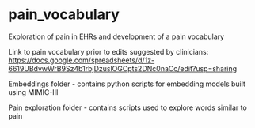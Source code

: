 # pain_vocabulary
Exploration of pain in EHRs and development of a pain vocabulary

Link to pain vocabulary prior to edits suggested by clinicians:
https://docs.google.com/spreadsheets/d/1z-6619UBdvwWrB9Sz4b1rbjDzuslOGCpts2DNc0naCc/edit?usp=sharing

Embeddings folder - contains python scripts for embedding models built using MIMIC-III

Pain exploration folder - contains scripts used to explore words similar to pain 
